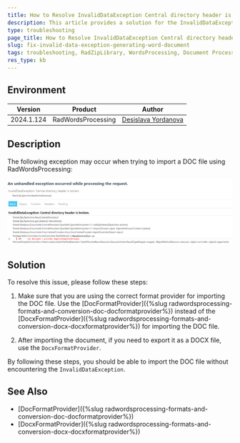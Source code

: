```yaml
---
title: How to Resolve InvalidDataException Central directory header is broken
description: This article provides a solution for the InvalidDataException that occurs when trying to import a DOC file using RadWordsProcessing
type: troubleshooting
page_title: How to Resolve InvalidDataException Central directory header is broken
slug: fix-invalid-data-exception-generating-word-document
tags: troubleshooting, RadZipLibrary, WordsProcessing, Document Processing, InvalidDataException
res_type: kb
---
```


## Environment

| Version | Product | Author | 
| --- | --- | ---- | 
| 2024.1.124 | RadWordsProcessing |[Desislava Yordanova](https://www.telerik.com/blogs/author/desislava-yordanova)| 

## Description

The following exception may occur when trying to import a DOC file using RadWordsProcessing:

![InvalidDataException](images/InvalidDataException.png)   


## Solution

To resolve this issue, please follow these steps:

1. Make sure that you are using the correct format provider for importing the DOC file. Use the [DocFormatProvider]({%slug radwordsprocessing-formats-and-conversion-doc-docformatprovider%}) instead of the [DocxFormatProvider]({%slug radwordsprocessing-formats-and-conversion-docx-docxformatprovider%}) for importing the DOC file.

2. After importing the document, if you need to export it as a DOCX file, use the `DocxFormatProvider`.

By following these steps, you should be able to import the DOC file without encountering the `InvalidDataException`.

## See Also

* [DocFormatProvider]({%slug radwordsprocessing-formats-and-conversion-doc-docformatprovider%})
* [DocxFormatProvider]({%slug radwordsprocessing-formats-and-conversion-docx-docxformatprovider%})

